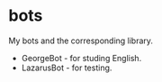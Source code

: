# bots
My bots and the corresponding library.

* GeorgeBot - for studing English.
* LazarusBot - for testing.

